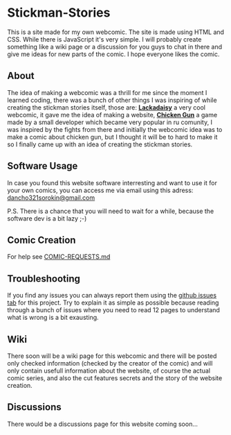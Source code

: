 # Stickman-Stories

This is a site made for my own webcomic.
The site is made using HTML and CSS. While there is JavaScript it's very simple.
I will probably create something like a wiki page or a discussion for you guys to 
chat in there and give me ideas for new parts of the comic. I hope everyone likes 
the comic.

## About

The idea of making a webcomic was a thrill for me since the moment I learned coding, there was a bunch of other things I was inspiring of while creating the stickman stories itself, those are: **[Lackadaisy](https://lackadaisy.com/)** a very cool webcomic, it gave me the idea of making a website, **[Chicken Gun](https://chicken-gun.fandom.com/wiki/Chicken_Gun_Wiki)** a game made by a small developer which became very popular in ru comunity, I was inspired by the fights from there and initially the webcomic idea was to make a comic about chicken gun, but I thought it will be to hard to make it so I finally came up with an idea of creating the stickman stories.

## Software Usage

In case you found this website software interresting and want to use it for your own comics, 
you can access me via email using this adress: dancho321sorokin@gmail.com


P.S.
There is a chance that you will need to wait for a while, because the software dev is a bit lazy ;-)


## Comic Creation

For help see [COMIC-REQUESTS.md](COMIC-REQUESTS)

## Troubleshooting

If you find any issues you can always report them using the [github issues tab](https://github.com/Capybaric123/Stickman-Stories/issues) for this project.
Try to explain it as simple as possible because reading through a bunch of issues where you need to read 12 pages to understand what is wrong 
is a bit exausting.

## Wiki

There soon will be a wiki page for this webcomic and there will be posted only checked information (checked by the creator of the comic) and will only contain 
usefull information about the website, of course the actual comic series, and also the cut features secrets and the story of the website creation.

## Discussions

There would be a discussions page for this website coming soon...
